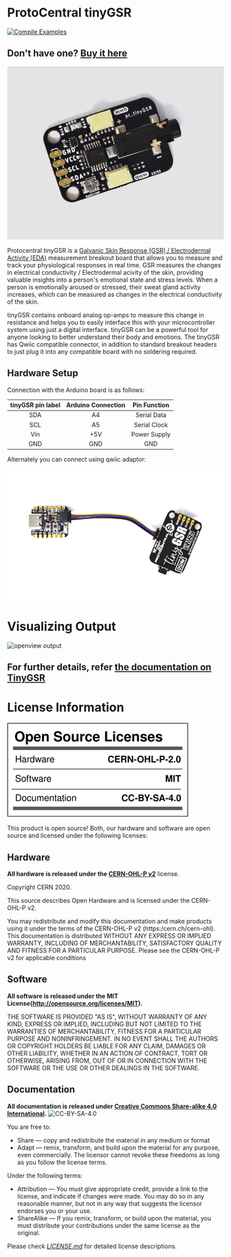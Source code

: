 # ProtoCentral tinyGSR 


[![Compile Examples](https://github.com/Protocentral/protocentral_tinygsr/workflows/Compile%20Examples/badge.svg)](https://github.com/Protocentral/protocentral_tinygsr/actions?workflow=Compile+Examples) 


## Don't have one? [Buy it here](https://protocentral.com/product/protocentral-tinygsr-breakout-board-qwiic-stemma-qt/)

![ProtoCentral tinyGSR GSR/EDA digital output  sensor board - Qwiic / STEMMA QT](./assets/tinygsr.jpg)


Protocentral tinyGSR is a [Galvanic Skin Response (GSR) / Electrodermal Activity (EDA)](https://en.wikipedia.org/wiki/Electrodermal_activity) measurement breakout board that allows you to measure and track your physiological responses in real time. GSR measures the changes in electrical conductivity / Electrodermal acivity of the skin, providing valuable insights into a person's emotional state and stress levels. When a person is emotionally aroused or stressed, their sweat gland activity increases, which can be measured as changes in the electrical conductivity of the skin. 

tinyGSR contains onboard analog op-amps to measure this change in resistance and helps you to easily interface this with your microcontroller system using just a digital interface. tinyGSR can be a powerful tool for anyone looking to better understand their body and emotions. The tinyGSR has Qwiic compatible connector, in addition to standard breakout headers to just plug it into any compatible board with no soldering required. 


## Hardware Setup

Connection with the Arduino board is as follows:
 
 |tinyGSR pin label | Arduino Connection  |Pin Function      |
 |:-----------------: |:-----------------:|:----------------:|
 | SDA              | A4                  |  Serial Data     |
 | SCL              | A5                  |  Serial Clock    |
 | Vin              | +5V                 |  Power Supply    |
 | GND              | GND                 |  GND             |


Alternately you can connect using qwiic adaptor:

<center>

  ![qwiic adaptor](./assets/qwiic.jpg)
  
</center>

# Visualizing Output

![openview output](./assets/Blink-tinyGSR-Final.gif)


## For further details, refer [the documentation on TinyGSR](https://docs.protocentral.com/getting-started-with-tinyGSR/)


License Information
===================

![License](license_mark.svg)

This product is open source! Both, our hardware and software are open source and licensed under the following licenses:

Hardware
---------

**All hardware is released under the [CERN-OHL-P v2](https://ohwr.org/cern_ohl_p_v2.txt)** license.

Copyright CERN 2020.

This source describes Open Hardware and is licensed under the CERN-OHL-P v2.

You may redistribute and modify this documentation and make products
using it under the terms of the CERN-OHL-P v2 (https:/cern.ch/cern-ohl).
This documentation is distributed WITHOUT ANY EXPRESS OR IMPLIED
WARRANTY, INCLUDING OF MERCHANTABILITY, SATISFACTORY QUALITY
AND FITNESS FOR A PARTICULAR PURPOSE. Please see the CERN-OHL-P v2
for applicable conditions

Software
--------

**All software is released under the MIT License(http://opensource.org/licenses/MIT).**

THE SOFTWARE IS PROVIDED "AS IS", WITHOUT WARRANTY OF ANY KIND, EXPRESS OR IMPLIED, INCLUDING BUT NOT LIMITED TO THE WARRANTIES OF MERCHANTABILITY, FITNESS FOR A PARTICULAR PURPOSE AND NONINFRINGEMENT. IN NO EVENT SHALL THE AUTHORS OR COPYRIGHT HOLDERS BE LIABLE FOR ANY CLAIM, DAMAGES OR OTHER LIABILITY, WHETHER IN AN ACTION OF CONTRACT, TORT OR OTHERWISE, ARISING FROM, OUT OF OR IN CONNECTION WITH THE SOFTWARE OR THE USE OR OTHER DEALINGS IN THE SOFTWARE.

Documentation
-------------
**All documentation is released under [Creative Commons Share-alike 4.0 International](http://creativecommons.org/licenses/by-sa/4.0/).**
![CC-BY-SA-4.0](https://i.creativecommons.org/l/by-sa/4.0/88x31.png)

You are free to:

* Share — copy and redistribute the material in any medium or format
* Adapt — remix, transform, and build upon the material for any purpose, even commercially.
The licensor cannot revoke these freedoms as long as you follow the license terms.

Under the following terms:

* Attribution — You must give appropriate credit, provide a link to the license, and indicate if changes were made. You may do so in any reasonable manner, but not in any way that suggests the licensor endorses you or your use.
* ShareAlike — If you remix, transform, or build upon the material, you must distribute your contributions under the same license as the original.

Please check [*LICENSE.md*](LICENSE.md) for detailed license descriptions.
